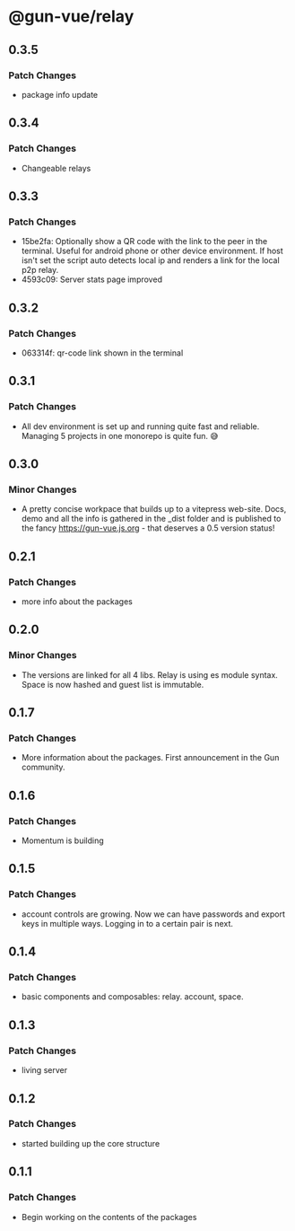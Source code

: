# @gun-vue/relay

## 0.3.5

### Patch Changes

- package info update

## 0.3.4

### Patch Changes

- Changeable relays

## 0.3.3

### Patch Changes

- 15be2fa: Optionally show a QR code with the link to the peer in the terminal. Useful for android phone or other device environment. If host isn't set the script auto detects local ip and renders a link for the local p2p relay.
- 4593c09: Server stats page improved

## 0.3.2

### Patch Changes

- 063314f: qr-code link shown in the terminal

## 0.3.1

### Patch Changes

- All dev environment is set up and running quite fast and reliable. Managing 5 projects in one monorepo is quite fun. 😅

## 0.3.0

### Minor Changes

- A pretty concise workpace that builds up to a vitepress web-site. Docs, demo and all the info is gathered in the \_dist folder and is published to the fancy https://gun-vue.js.org - that deserves a 0.5 version status!

## 0.2.1

### Patch Changes

- more info about the packages

## 0.2.0

### Minor Changes

- The versions are linked for all 4 libs. Relay is using es module syntax. Space is now hashed and guest list is immutable.

## 0.1.7

### Patch Changes

- More information about the packages. First announcement in the Gun community.

## 0.1.6

### Patch Changes

- Momentum is building

## 0.1.5

### Patch Changes

- account controls are growing. Now we can have passwords and export keys in multiple ways. Logging in to a certain pair is next.

## 0.1.4

### Patch Changes

- basic components and composables: relay. account, space.

## 0.1.3

### Patch Changes

- living server

## 0.1.2

### Patch Changes

- started building up the core structure

## 0.1.1

### Patch Changes

- Begin working on the contents of the packages
